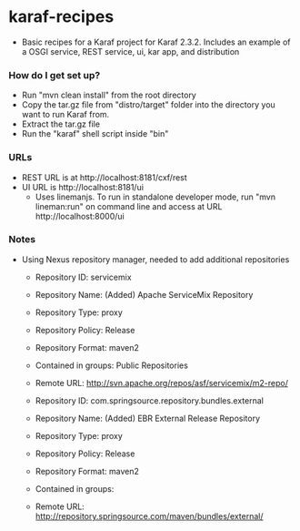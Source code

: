 karaf-recipes
=============
* Basic recipes for a Karaf project for Karaf 2.3.2.  Includes an example of a OSGI service, REST service, ui, kar app, and distribution

### How do I get set up? ###

* Run "mvn clean install" from the root directory
* Copy the tar.gz file from "distro/target" folder into the directory you want to run Karaf from.
* Extract the tar.gz file
* Run the "karaf" shell script inside "bin"

### URLs ###

* REST URL is at http://localhost:8181/cxf/rest
* UI URL is http://localhost:8181/ui
    * Uses linemanjs.  To run in standalone developer mode, run "mvn lineman:run" on   command line and access at URL http://localhost:8000/ui

### Notes ###

* Using Nexus repository manager, needed to add additional repositories

    * Repository ID: servicemix
    * Repository Name: (Added) Apache ServiceMix Repository
    * Repository Type: proxy
    * Repository Policy: Release
    * Repository Format: maven2
    * Contained in groups: Public Repositories
    * Remote URL: http://svn.apache.org/repos/asf/servicemix/m2-repo/

    * Repository ID: com.springsource.repository.bundles.external
    * Repository Name: (Added) EBR External Release Repository
    * Repository Type: proxy
    * Repository Policy: Release
    * Repository Format: maven2
    * Contained in groups:
    * Remote URL: http://repository.springsource.com/maven/bundles/external/


